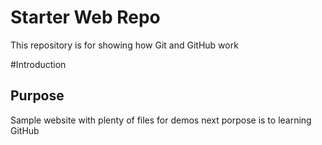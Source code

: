 # Starter Web Repo

This repository is for showing how Git and GitHub work

#Introduction


## Purpose

Sample website with plenty of files for demos
next porpose is to learning GitHub